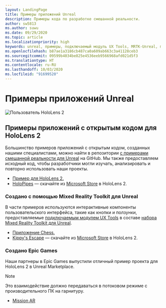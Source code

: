 ```yaml
---
layout: LandingPage
title: Примеры приложений Unreal
description: Примеры кода по разработке смешанной реальности.
author: sw5813
ms.author: suwu
ms.date: 09/29/2020
ms.topic: article
ms.localizationpriority: high
keywords: unreal, примеры, подключаемый модуль UX Tools, MRTK-Unreal, mixedrealitytoolkit, mixedrealitytoolkit-unreal, unreal engine, открытый код
ms.openlocfilehash: b87ae1a3186cb487ca0a609ab663c3a41128ceb3
ms.sourcegitcommit: 09599b4034be825e4536eeb9566968afd021d5f3
ms.translationtype: HT
ms.contentlocale: ru-RU
ms.lasthandoff: 10/03/2020
ms.locfileid: "91699520"
---
```

# <a name="unreal-sample-apps"></a>Примеры приложений Unreal

![Пользователь HoloLens 2](images/unreal-developer.jpg)

## <a name="hololens-2-open-source-sample-apps"></a>Примеры приложений с открытым кодом для HoloLens 2

Большинство примеров приложений с открытым кодом, созданных нашими специалистами, можно найти в репозитории [с примерами смешанной реальности для Unreal](https://github.com/microsoft/MixedReality-Unreal-Samples) на GitHub. Мы также предоставляем исходный код, чтобы разработчики могли изучать, анализировать и повторно использовать наши проекты.

* [Пример для HoloLens 2.](https://github.com/microsoft/MixedReality-Unreal-Samples/tree/master/HoloLens2Example) 
* [HoloPipes](https://github.com/microsoft/MixedReality-Unreal-HoloPipes) — скачайте из [Microsoft Store](https://www.microsoft.com/en-us/p/holopipes/9mszb3nnrxn9) в HoloLens 2.

### <a name="made-with-the-mixed-reality-toolkit-for-unreal"></a>Создано с помощью Mixed Reality Toolkit для Unreal

В части примеров используются интерактивные компоненты пользовательского интерфейса, такие как кнопки и ползунки, предоставляемые [подключаемым модулем UX Tools](https://aka.ms/uxt-unreal) в составе [набора Mixed Reality Toolkit для Unreal](https://aka.ms/mrtk-unreal).

* [Приложение Chess.](https://github.com/microsoft/MixedReality-Unreal-Samples/tree/master/ChessApp)
* [Kippy's Escape](unreal-kippys-escape.md) — скачайте из [Microsoft Store](https://www.microsoft.com/en-us/p/kippys-escape/9nbd7gl86vkd) в HoloLens 2.

### <a name="made-by-epic-games"></a>Создано Epic Games

Наши партнеры в Epic Games выпустили отличный пример проекта для HoloLens 2 в Unreal Marketplace. 

> [!NOTE] 
> Это взаимодействие должно передаваться в потоковом режиме с производительного ПК на гарнитуру.

* [Mission AR](https://docs.unrealengine.com/en-US/Resources/Showcases/MissionAR/index.html)
